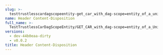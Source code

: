 ```yaml
---
slug: >-
  testtrustlesscardagscopeentity-get_car_with_dag-scope=entity_of_a_unixfs_file_(format=car)-header_content-disposition
name: Header Content-Disposition
full_name: >-
  TestTrustlessCarDagScopeEntity/GET_CAR_with_dag-scope=entity_of_a_UnixFS_file_(format=car)/Header_Content-Disposition
versions:
  - dev-44b0eaa-dirty
  - v0.0.2
title: Header Content-Disposition
---
```


